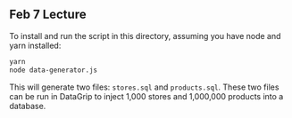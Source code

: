 ## Feb 7 Lecture
To install and run the script in this directory, assuming you have node and yarn
installed:

```sh
yarn
node data-generator.js
```

This will generate two files: `stores.sql` and `products.sql`. These two files
can be run in DataGrip to inject 1,000 stores and 1,000,000 products into a
database.